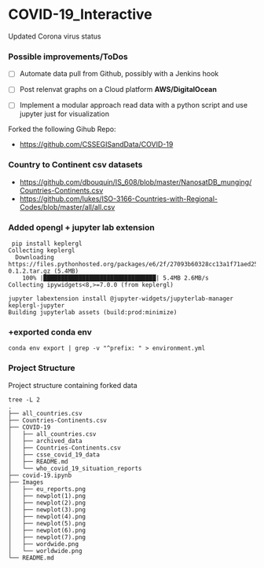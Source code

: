 # COVID-19_Interactive
Updated Corona virus status

### Possible improvements/ToDos

- [ ] Automate data pull from Github, possibly with a Jenkins hook
- [ ] Post relenvat graphs on a Cloud platform **AWS/DigitalOcean**
- [ ] Implement a modular approach read data with a python script and use jupyter just for visualization



Forked the following Gihub Repo:
* https://github.com/CSSEGISandData/COVID-19

### Country to Continent csv datasets

* https://github.com/dbouquin/IS_608/blob/master/NanosatDB_munging/Countries-Continents.csv
* https://github.com/lukes/ISO-3166-Countries-with-Regional-Codes/blob/master/all/all.csv

### Added opengl + jupyter lab extension

```
 pip install keplergl
Collecting keplergl
  Downloading https://files.pythonhosted.org/packages/e6/2f/27093b60328cc13a1f71aed25ee9f63c0a2094efd931a7275da33b297975/keplergl-0.1.2.tar.gz (5.4MB)
    100% |████████████████████████████████| 5.4MB 2.6MB/s 
Collecting ipywidgets<8,>=7.0.0 (from keplergl)

jupyter labextension install @jupyter-widgets/jupyterlab-manager keplergl-jupyter
Building jupyterlab assets (build:prod:minimize)
```

### +exported conda env

```jql
conda env export | grep -v "^prefix: " > environment.yml
```

### Project Structure

Project structure containing forked data

```
tree -L 2
.
├── all_countries.csv
├── Countries-Continents.csv
├── COVID-19
│   ├── all_countries.csv
│   ├── archived_data
│   ├── Countries-Continents.csv
│   ├── csse_covid_19_data
│   ├── README.md
│   └── who_covid_19_situation_reports
├── covid-19.ipynb
├── Images
│   ├── eu_reports.png
│   ├── newplot(1).png
│   ├── newplot(2).png
│   ├── newplot(3).png
│   ├── newplot(4).png
│   ├── newplot(5).png
│   ├── newplot(6).png
│   ├── newplot(7).png
│   ├── wordwide.png
│   └── worldwide.png
└── README.md
```

